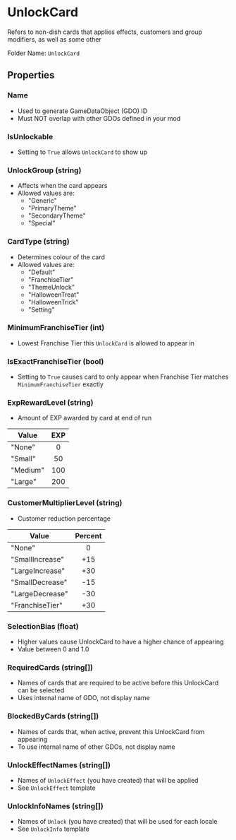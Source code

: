 # UnlockCard

Refers to non-dish cards that applies effects, customers and group modifiers, as well as some other

Folder Name: `UnlockCard`

## Properties

### Name

* Used to generate GameDataObject (GDO) ID
* Must NOT overlap with other GDOs defined in your mod

### IsUnlockable

* Setting to `True` allows `UnlockCard` to show up

### UnlockGroup (string)

* Affects when the card appears
* Allowed values are:
  * "Generic"
  * "PrimaryTheme"
  * "SecondaryTheme"
  * "Special"

### CardType (string)

* Determines colour of the card
* Allowed values are:
  * "Default"
  * "FranchiseTier"
  * "ThemeUnlock"
  * "HalloweenTreat"
  * "HalloweenTrick"
  * "Setting"

### MinimumFranchiseTier (int)

* Lowest Franchise Tier this `UnlockCard` is allowed to appear in

### IsExactFranchiseTier (bool)

* Setting to `True` causes card to only appear when Franchise Tier matches `MinimumFranchiseTier` exactly

### ExpRewardLevel (string)

* Amount of EXP awarded by card at end of run

|   Value   |  EXP  |
| --------- | :---: |
| "None"    |   0   |
| "Small"   |  50   |
| "Medium"  |  100  |
| "Large"   |  200  |

### CustomerMultiplierLevel (string)

* Customer reduction percentage

|       Value       |  Percent  |
| ----------------- | :-------: |
| "None"            |     0     |
| "SmallIncrease"   |    +15    |
| "LargeIncrease"   |    +30    |
| "SmallDecrease"   |    -15    |
| "LargeDecrease"   |    -30    |
| "FranchiseTier"   |    +30    |

### SelectionBias (float)

* Higher values cause UnlockCard to have a higher chance of appearing
* Value between 0 and 1.0

### RequiredCards (string[])

* Names of cards that are required to be active before this UnlockCard can be selected
* Uses internal name of GDO, not display name

### BlockedByCards (string[])

* Names of cards that, when active, prevent this UnlockCard from appearing
* To use internal name of other GDOs, not display name

### UnlockEffectNames (string[])

* Names of `UnlockEffect` (you have created) that will be applied
* See `UnlockEffect` template

### UnlockInfoNames (string[])

* Names of `Unlock` (you have created) that will be used for each locale
* See `UnlockInfo` template
